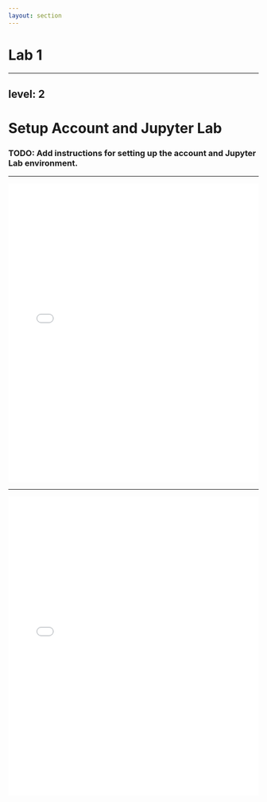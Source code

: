 ```yaml
---
layout: section
---
```


# Lab 1

---
level: 2
---

# Setup Account and Jupyter Lab

### TODO: Add instructions for setting up the account and Jupyter Lab environment.

---

<iframe
  src="/jupyter-scaled.html?zoom=0.5&notebook=sgd/linear_model_sgd.ipynb"
  width="100%"
  height="600px"
  frameborder="0">
</iframe>


---

<iframe
  src="/jupyter-scaled.html?zoom=0.5&notebook=sgd/parab_sgd.ipynb"
  width="100%"
  height="600px"
  frameborder="0">
</iframe>
